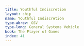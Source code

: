 ```yaml
---
title: Youthful Indiscretion
layout: ship
name: Youthful Indiscretion
type-abrev: GSV
type-long: General Systems Vehicle
book: The Player of Games
index: 41
---
```


